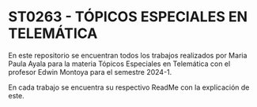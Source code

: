 # ST0263 - TÓPICOS ESPECIALES EN TELEMÁTICA

En este repositorio se encuentran todos los trabajos realizados por Maria Paula Ayala para la materia Tópicos Especiales en Telemática con el profesor Edwin Montoya para el semestre 2024-1.

En cada trabajo se encuentra su respectivo ReadMe con la explicación de este.
